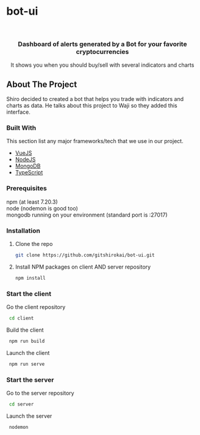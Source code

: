 # bot-ui

<!-- PROJECT LOGO -->
<br />
<p align="center">
  <h3 align="center">Dashboard of alerts generated by a Bot for your favorite cryptocurrencies</h3>

  <p align="center">
    It shows you when you should buy/sell with several indicators and charts
    <br />
  </p>
</p>

<!-- ABOUT THE PROJECT -->
## About The Project

Shiro decided to created a bot that helps you trade with indicators and charts as data. He talks about this project to Waji so they added this interface. 

### Built With

This section list any major frameworks/tech that we use in our project.
* [VueJS](https://vuejs.org/)
* [NodeJS](https://nodejs.org/)
* [MongoDB](https://www.mongodb.com/)
* [TypeScript](https://www.typescriptlang.org/)


### Prerequisites

npm (at least 7.20.3) <br/>
node (nodemon is good too)<br/>
mongodb running on your environment (standard port is :27017)

### Installation

1. Clone the repo
   ```sh
   git clone https://github.com/gitshirokai/bot-ui.git
   ```
3. Install NPM packages on client AND server repository
   ```sh
   npm install
   ```
### Start the client
  Go the client repository
  ```sh
   cd client
  ```
  Build the client
  ```sh
   npm run build
  ```
  Launch the client
  ```sh
   npm run serve
   ```
### Start the server
  Go to the server repository
  ```sh
   cd server
  ```
  Launch the server
  ```sh
   nodemon
  ```

